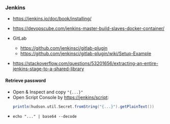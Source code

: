 ### Jenkins

- <https://jenkins.io/doc/book/installing/>
- <https://devopscube.com/jenkins-master-build-slaves-docker-container/>
- GitLab
    - <https://github.com/jenkinsci/gitlab-plugin>
    - <https://github.com/jenkinsci/gitlab-plugin/wiki/Setup-Example>

- <https://stackoverflow.com/questions/53201656/extracting-an-entire-jenkins-stage-to-a-shared-library>

#### Retrieve password
- Open & Inspect and copy `"{...}"`
- Open Script Console by <https://jenkins/script>:
    ```groovy
    println(hudson.util.Secret.fromString("{...}").getPlainText())
    ``` 
- `echo "..." | base64 --decode`